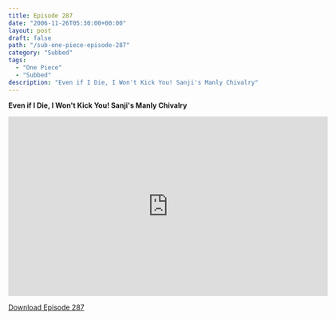 ```yaml
---
title: Episode 287
date: "2006-11-26T05:30:00+00:00"
layout: post
draft: false
path: "/sub-one-piece-episode-287"
category: "Subbed"
tags:
  - "One Piece"
  - "Subbed"
description: "Even if I Die, I Won't Kick You! Sanji's Manly Chivalry"
---
```


**Even if I Die, I Won't Kick You! Sanji's Manly Chivalry**

<iframe width="640" height="360" src="https://www.rapidvideo.com/e/FXQHQGCEEU" frameborder="0" marginwidth=0 marginheight=0 scrolling=no allowfullscreen></iframe>

<a href="http://ouo.io/qs/eCodkFEQ?s=https://rapidvid.to/d/https://www.rapidvideo.com/e/FXQHQGCEEU">Download Episode 287</a>
